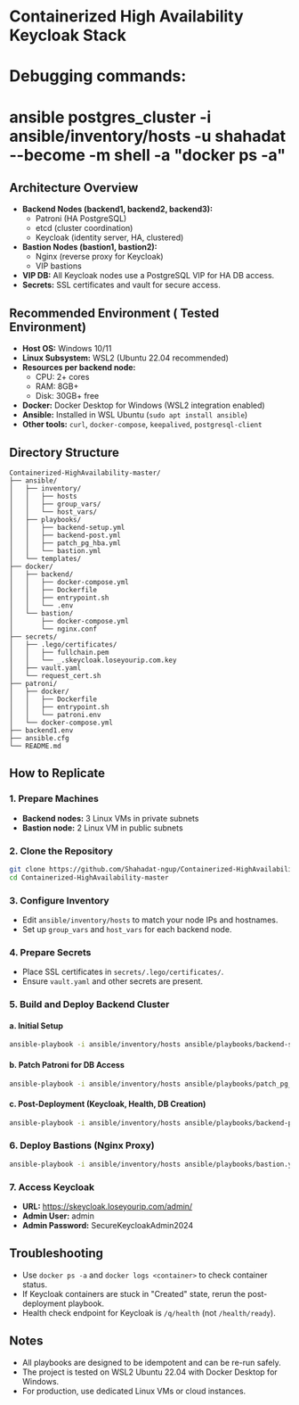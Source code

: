 # Containerized High Availability Keycloak Stack

# Debugging commands:

# ansible postgres_cluster -i ansible/inventory/hosts -u shahadat --become -m shell -a "docker ps -a"

## Architecture Overview

- **Backend Nodes (backend1, backend2, backend3):**
  - Patroni (HA PostgreSQL)
  - etcd (cluster coordination)
  - Keycloak (identity server, HA, clustered)
- **Bastion Nodes (bastion1, bastion2):**
  - Nginx (reverse proxy for Keycloak)
  - VIP bastions
- **VIP DB:** All Keycloak nodes use a PostgreSQL VIP for HA DB access.
- **Secrets:** SSL certificates and vault for secure access.

## Recommended Environment ( Tested Environment)

- **Host OS:** Windows 10/11
- **Linux Subsystem:** WSL2 (Ubuntu 22.04 recommended)
- **Resources per backend node:**
  - CPU: 2+ cores
  - RAM: 8GB+
  - Disk: 30GB+ free
- **Docker:** Docker Desktop for Windows (WSL2 integration enabled)
- **Ansible:** Installed in WSL Ubuntu (`sudo apt install ansible`)
- **Other tools:** `curl`, `docker-compose`, `keepalived`, `postgresql-client`

## Directory Structure

```
Containerized-HighAvailability-master/
├── ansible/
│   ├── inventory/
│   │   ├── hosts
│   │   ├── group_vars/
│   │   └── host_vars/
│   ├── playbooks/
│   │   ├── backend-setup.yml
│   │   ├── backend-post.yml
│   │   ├── patch_pg_hba.yml
│   │   └── bastion.yml
│   └── templates/
├── docker/
│   ├── backend/
│   │   ├── docker-compose.yml
│   │   ├── Dockerfile
│   │   ├── entrypoint.sh
│   │   └── .env
│   └── bastion/
│       ├── docker-compose.yml
│       └── nginx.conf
├── secrets/
│   ├── .lego/certificates/
│   │   ├── fullchain.pem
│   │   └── _.skeycloak.loseyourip.com.key
│   ├── vault.yaml
│   └── request_cert.sh
├── patroni/
│   ├── docker/
│   │   ├── Dockerfile
│   │   ├── entrypoint.sh
│   │   └── patroni.env
│   └── docker-compose.yml
├── backend1.env
├── ansible.cfg
└── README.md
```

## How to Replicate

### 1. Prepare Machines

- **Backend nodes:** 3 Linux VMs in private subnets
- **Bastion node:** 2 Linux VM in public subnets

### 2. Clone the Repository

```bash
git clone https://github.com/Shahadat-ngup/Containerized-HighAvailability.git
cd Containerized-HighAvailability-master
```

### 3. Configure Inventory

- Edit `ansible/inventory/hosts` to match your node IPs and hostnames.
- Set up `group_vars` and `host_vars` for each backend node.

### 4. Prepare Secrets

- Place SSL certificates in `secrets/.lego/certificates/`.
- Ensure `vault.yaml` and other secrets are present.

### 5. Build and Deploy Backend Cluster

#### a. Initial Setup

```bash
ansible-playbook -i ansible/inventory/hosts ansible/playbooks/backend-setup.yml -u <your_user> --become
```

#### b. Patch Patroni for DB Access

```bash
ansible-playbook -i ansible/inventory/hosts ansible/playbooks/patch_pg_hba.yml -u <your_user> --become
```

#### c. Post-Deployment (Keycloak, Health, DB Creation)

```bash
ansible-playbook -i ansible/inventory/hosts ansible/playbooks/backend-post.yml -u <your_user> --become
```

### 6. Deploy Bastions (Nginx Proxy)

```bash
ansible-playbook -i ansible/inventory/hosts ansible/playbooks/bastion.yml -u <your_user> --become
```

### 7. Access Keycloak

- **URL:** https://skeycloak.loseyourip.com/admin/
- **Admin User:** admin
- **Admin Password:** SecureKeycloakAdmin2024

## Troubleshooting

- Use `docker ps -a` and `docker logs <container>` to check container status.
- If Keycloak containers are stuck in "Created" state, rerun the post-deployment playbook.
- Health check endpoint for Keycloak is `/q/health` (not `/health/ready`).

## Notes

- All playbooks are designed to be idempotent and can be re-run safely.
- The project is tested on WSL2 Ubuntu 22.04 with Docker Desktop for Windows.
- For production, use dedicated Linux VMs or cloud instances.
